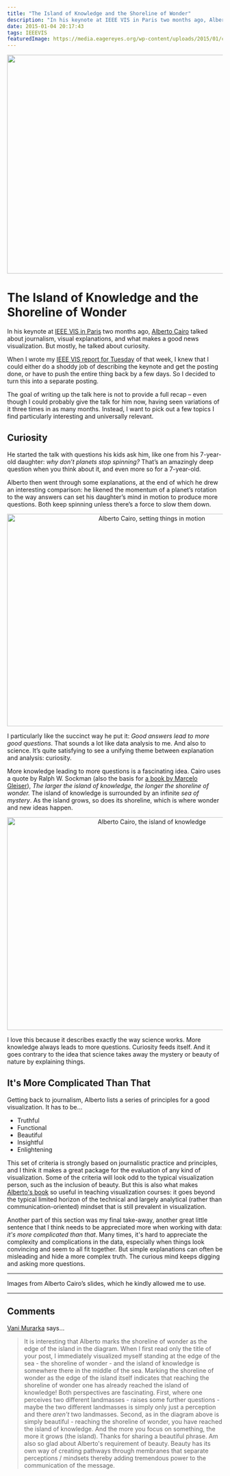 ```yaml
---
title: "The Island of Knowledge and the Shoreline of Wonder"
description: "In his keynote at IEEE VIS in Paris two months ago, Alberto Cairo talked about journalism, visual explanations, and what makes a good news visualization. But mostly, he talked about curiosity."
date: 2015-01-04 20:17:43
tags: IEEEVIS
featuredImage: https://media.eagereyes.org/wp-content/uploads/2015/01/cairo-teaser.png
---
```


<p align="center"><img src="https://media.eagereyes.org/wp-content/uploads/2015/01/cairo-teaser.png" alt="" width="825" height="510" /></p>

# The Island of Knowledge and the Shoreline of Wonder

In his keynote at <a href="/tag/ieeevis">IEEE VIS in Paris</a> two months ago, <a href="http://thefunctionalart.com/">Alberto Cairo</a> talked about journalism, visual explanations, and what makes a good news visualization. But mostly, he talked about curiosity.

When I wrote my <a title="VIS 2014 – Tuesday" href="/blog/2014/vis-2014-tuesday">IEEE VIS report for Tuesday</a> of that week, I knew that I could either do a shoddy job of describing the keynote and get the posting done, or have to push the entire thing back by a few days. So I decided to turn this into a separate posting.

The goal of writing up the talk here is not to provide a full recap – even though I could probably give the talk for him now, having seen variations of it three times in as many months. Instead, I want to pick out a few topics I find particularly interesting and universally relevant.

## Curiosity

He started the talk with questions his kids ask him, like one from his 7-year-old daughter: <em>why don’t planets stop spinning?</em> That’s an amazingly deep question when you think about it, and even more so for a 7-year-old.

Alberto then went through some explanations, at the end of which he drew an interesting comparison: he likened the momentum of a planet’s rotation to the way answers can set his daughter’s mind in motion to produce more questions. Both keep spinning unless there’s a force to slow them down.

<p align="center"><img class="aligncenter size-medium wp-image-8611" src="https://media.eagereyes.org/wp-content/uploads/2015/01/cairo-motion-660x495.jpg" alt="Alberto Cairo, setting things in motion" width="660" height="495" /></p>

I particularly like the succinct way he put it: <em>Good answers lead to more good questions</em>. That sounds a lot like data analysis to me. And also to science. It’s quite satisfying to see a unifying theme between explanation and analysis: curiosity.

More knowledge leading to more questions is a fascinating idea. Cairo uses a quote by Ralph W. Sockman (also the basis for <a href="http://marcelogleiser.com/books/the-island-of-knowledge">a book by Marcelo Gleiser</a>), <em>The larger the island of knowledge, the longer the shoreline of wonder.</em> The island of knowledge is surrounded by an infinite <em>sea of mystery</em>. As the island grows, so does its shoreline, which is where wonder and new ideas happen.

<p align="center"><img class="aligncenter size-medium wp-image-8609" src="https://media.eagereyes.org/wp-content/uploads/2015/01/cairo-island-of-knowledge-660x496.png" alt="Alberto Cairo, the island of knowledge" width="660" height="496" /></p>

I love this because it describes exactly the way science works. More knowledge always leads to more questions. Curiosity feeds itself. And it goes contrary to the idea that science takes away the mystery or beauty of nature by explaining things.

## It's More Complicated Than That

Getting back to journalism, Alberto lists a series of principles for a good visualization. It has to be…

<ul>
    <li>Truthful</li>
    <li>Functional</li>
    <li>Beautiful</li>
    <li>Insightful</li>
    <li>Enlightening</li>
</ul>

This set of criteria is strongly based on journalistic practice and principles, and I think it makes a great package for the evaluation of any kind of visualization. Some of the criteria will look odd to the typical visualization person, such as the inclusion of beauty. But this is also what makes <a title="Review: Alberto Cairo, The Functional Art" href="/criticism/review-alberto-cairo-functional-art">Alberto's book</a> so useful in teaching visualization courses: it goes beyond the typical limited horizon of the technical and largely analytical (rather than communication-oriented) mindset that is still prevalent in visualization.

Another part of this section was my final take-away, another great little sentence that I think needs to be appreciated more when working with data: <em>it's more complicated than that</em>. Many times, it's hard to appreciate the complexity and complications in the data, especially when things look convincing and seem to all fit together. But simple explanations can often be misleading and hide a more complex truth. The curious mind keeps digging and asking more questions.

<hr />

Images from Alberto Cairo’s slides, which he kindly allowed me to use.


<PostedBy />


<aside class="comments">

---
## Comments

<a href="http://www.manaskriti.com" rel="nofollow noopener" target="_blank">Vani Murarka</a> says…
>	It is interesting that Alberto marks the shoreline of wonder as the edge of the island in the diagram. When I first read only the title of your post, I immediately visualized myself standing at the edge of the sea - the shoreline of wonder - and the island of knowledge is somewhere there in the middle of the sea. Marking the shoreline of wonder as the edge of the  island itself indicates that reaching the shoreline of wonder one has already reached the island of knowledge!
>	Both perspectives are fascinating.
>	First, where one perceives two different landmasses - raises some further questions - maybe the two different landmasses is simply only just a perception and there *aren't* two landmasses.
>	Second, as in the diagram above is simply beautiful - reaching the shoreline of wonder, you have reached the island of knowledge. And the more you focus on something, the more it grows (the island).
>	Thanks for sharing a beautiful phrase.
>	Am also so glad about Alberto's requirement of beauty. Beauty has its own way of creating pathways through membranes that separate perceptions / mindsets thereby adding tremendous power to the communication of the message.

</aside>

